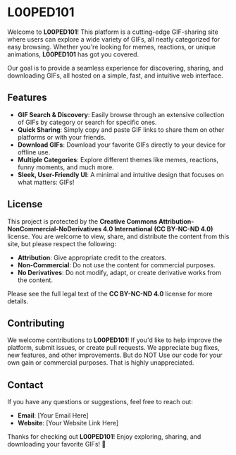 # L00PED101

Welcome to **L00PED101**! This platform is a cutting-edge GIF-sharing site where users can explore a wide variety of GIFs, all neatly categorized for easy browsing. Whether you're looking for memes, reactions, or unique animations, **L00PED101** has got you covered.

Our goal is to provide a seamless experience for discovering, sharing, and downloading GIFs, all hosted on a simple, fast, and intuitive web interface.

## Features

- **GIF Search & Discovery**: Easily browse through an extensive collection of GIFs by category or search for specific ones.
- **Quick Sharing**: Simply copy and paste GIF links to share them on other platforms or with your friends.
- **Download GIFs**: Download your favorite GIFs directly to your device for offline use.
- **Multiple Categories**: Explore different themes like memes, reactions, funny moments, and much more.
- **Sleek, User-Friendly UI**: A minimal and intuitive design that focuses on what matters: GIFs!

## License

This project is protected by the **Creative Commons Attribution-NonCommercial-NoDerivatives 4.0 International (CC BY-NC-ND 4.0)** license. You are welcome to view, share, and distribute the content from this site, but please respect the following:

- **Attribution**: Give appropriate credit to the creators.
- **Non-Commercial**: Do not use the content for commercial purposes.
- **No Derivatives**: Do not modify, adapt, or create derivative works from the content.

Please see the full legal text of the **CC BY-NC-ND 4.0** license for more details.

## Contributing

We welcome contributions to **L00PED101**! If you'd like to help improve the platform, submit issues, or create pull requests. We appreciate bug fixes, new features, and other improvements. But do NOT Use our code for your own gain or commercial purposes. That is highly unappreciated.

## Contact

If you have any questions or suggestions, feel free to reach out:

- **Email**: [Your Email Here]
- **Website**: [Your Website Link Here]

Thanks for checking out **L00PED101**! Enjoy exploring, sharing, and downloading your favorite GIFs! 🎉
